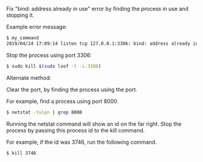 Fix "bind: address already in use" error by finding the process in use and stopping it.

Example error message:

```bash
$ my_command
2019/04/24 17:09:14 listen tcp 127.0.0.1:3306: bind: address already in use
```

Stop the process using port 3306:

```bash
$ sudo kill $(sudo lsof -t -i:3306)
```

Alternate method:

Clear the port, by finding the process using the port.

For example, find a process using port 8000.

```bash
$ netstat -tulpn | grep 8000
```

Running the netstat command will show an id on the far right. Stop the process by passing this process id to the kill command.

For example, if the id was 3746, run the following command.

```bash
$ kill 3746
```